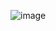 ![image](https://user-images.githubusercontent.com/49836053/145095388-f644f992-1a44-4a22-bf42-149f5723a40d.png)
